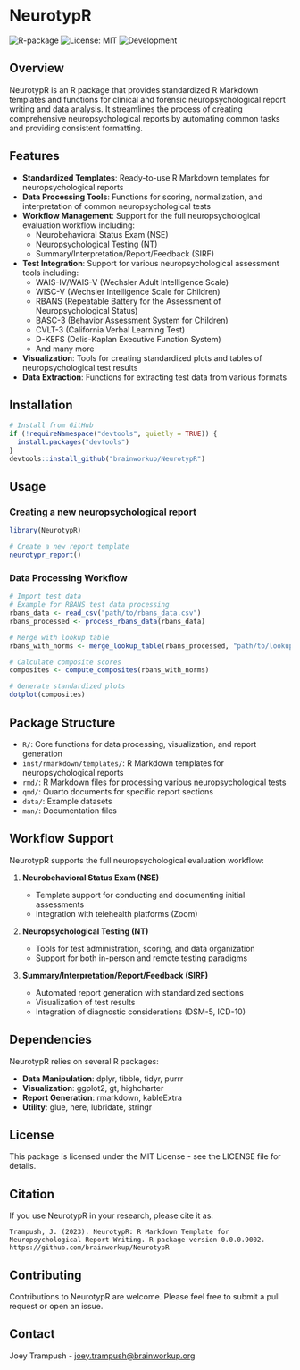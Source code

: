 # NeurotypR

<!-- badges: start -->
![R-package](https://img.shields.io/badge/R-package-blue.svg)
![License: MIT](https://img.shields.io/badge/License-MIT-yellow.svg)
![Development](https://img.shields.io/badge/Development-Active-brightgreen.svg)
<!-- badges: end -->

## Overview

NeurotypR is an R package that provides standardized R Markdown templates and functions for clinical and forensic neuropsychological report writing and data analysis. It streamlines the process of creating comprehensive neuropsychological reports by automating common tasks and providing consistent formatting.

## Features

- **Standardized Templates**: Ready-to-use R Markdown templates for neuropsychological reports
- **Data Processing Tools**: Functions for scoring, normalization, and interpretation of common neuropsychological tests
- **Workflow Management**: Support for the full neuropsychological evaluation workflow including:
  - Neurobehavioral Status Exam (NSE)
  - Neuropsychological Testing (NT)
  - Summary/Interpretation/Report/Feedback (SIRF)
- **Test Integration**: Support for various neuropsychological assessment tools including:
  - WAIS-IV/WAIS-V (Wechsler Adult Intelligence Scale)
  - WISC-V (Wechsler Intelligence Scale for Children)
  - RBANS (Repeatable Battery for the Assessment of Neuropsychological Status)
  - BASC-3 (Behavior Assessment System for Children)
  - CVLT-3 (California Verbal Learning Test)
  - D-KEFS (Delis-Kaplan Executive Function System)
  - And many more
- **Visualization**: Tools for creating standardized plots and tables of neuropsychological test results
- **Data Extraction**: Functions for extracting test data from various formats

## Installation

```r
# Install from GitHub
if (!requireNamespace("devtools", quietly = TRUE)) {
  install.packages("devtools")
}
devtools::install_github("brainworkup/NeurotypR")
```

## Usage

### Creating a new neuropsychological report

```r
library(NeurotypR)

# Create a new report template
neurotypr_report()
```

### Data Processing Workflow

```r
# Import test data
# Example for RBANS test data processing
rbans_data <- read_csv("path/to/rbans_data.csv")
rbans_processed <- process_rbans_data(rbans_data)

# Merge with lookup table
rbans_with_norms <- merge_lookup_table(rbans_processed, "path/to/lookup_table.csv")

# Calculate composite scores
composites <- compute_composites(rbans_with_norms)

# Generate standardized plots
dotplot(composites)
```

## Package Structure

- `R/`: Core functions for data processing, visualization, and report generation
- `inst/rmarkdown/templates/`: R Markdown templates for neuropsychological reports
- `rmd/`: R Markdown files for processing various neuropsychological tests
- `qmd/`: Quarto documents for specific report sections
- `data/`: Example datasets
- `man/`: Documentation files

## Workflow Support

NeurotypR supports the full neuropsychological evaluation workflow:

1. **Neurobehavioral Status Exam (NSE)**
   - Template support for conducting and documenting initial assessments
   - Integration with telehealth platforms (Zoom)

2. **Neuropsychological Testing (NT)**
   - Tools for test administration, scoring, and data organization
   - Support for both in-person and remote testing paradigms

3. **Summary/Interpretation/Report/Feedback (SIRF)**
   - Automated report generation with standardized sections
   - Visualization of test results
   - Integration of diagnostic considerations (DSM-5, ICD-10)

## Dependencies

NeurotypR relies on several R packages:

- **Data Manipulation**: dplyr, tibble, tidyr, purrr
- **Visualization**: ggplot2, gt, highcharter
- **Report Generation**: rmarkdown, kableExtra
- **Utility**: glue, here, lubridate, stringr

## License

This package is licensed under the MIT License - see the LICENSE file for details.

## Citation

If you use NeurotypR in your research, please cite it as:

```
Trampush, J. (2023). NeurotypR: R Markdown Template for Neuropsychological Report Writing. R package version 0.0.0.9002. https://github.com/brainworkup/NeurotypR
```

## Contributing

Contributions to NeurotypR are welcome. Please feel free to submit a pull request or open an issue.

## Contact

Joey Trampush - joey.trampush@brainworkup.org
